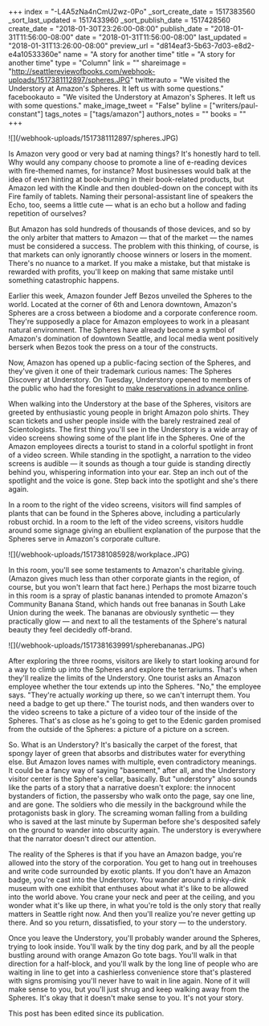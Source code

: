 +++
index = "-L4A5zNa4nCmU2wz-0Po"
_sort_create_date = 1517383560
_sort_last_updated = 1517433960
_sort_publish_date = 1517428560
create_date = "2018-01-30T23:26:00-08:00"
publish_date = "2018-01-31T11:56:00-08:00"
date = "2018-01-31T11:56:00-08:00"
last_updated = "2018-01-31T13:26:00-08:00"
preview_url = "d814eaf3-5b63-7d03-e8d2-e4a10533360e"
name = "A story for another time"
title = "A story for another time"
type = "Column"
link = ""
shareimage = "http://seattlereviewofbooks.com/webhook-uploads/1517381112897/spheres.JPG"
twitterauto = "We visited the Understory at Amazon's Spheres. It left us with some questions."
facebookauto = "We visited the Understory at Amazon's Spheres. It left us with some questions."
make_image_tweet = "False"
byline = ["writers/paul-constant"]
tags_notes = ["tags/amazon"]
authors_notes = ""
books = ""
+++
<p class="image">![](/webhook-uploads/1517381112897/spheres.JPG)</p>

Is Amazon very good or very bad at naming things? It's honestly hard to tell. Why would any company choose to promote a line of e-reading devices with fire-themed names, for instance? Most businesses would balk at the idea of even hinting at book-burning in their book-related products, but Amazon led with the Kindle and then doubled-down on the concept with its Fire family of tablets. Naming their personal-assistant line of speakers the Echo, too, seems a little cute — what is an echo but a hollow and fading repetition of ourselves? 

But Amazon has sold hundreds of thousands of those devices, and so by the only arbiter that matters to Amazon — that of the market — the names must be considered a success. The problem with this thinking, of course, is that markets can only ignorantly choose winners or losers in the moment. There's no nuance to a market. If you make a mistake, but that mistake is rewarded with profits, you'll keep on making that same mistake until something catastrophic happens.

Earlier this week, Amazon founder Jeff Bezos unveiled the Spheres to the world. Located at the corner of 6th and Lenora downtown, Amazon's Spheres are a cross between a biodome and a corporate conference room. They're supposedly a place for Amazon employees to work in a pleasant natural environment. The Spheres have already become a symbol of Amazon's domination of downtown Seattle, and local media went positively berserk when Bezos took the press on a tour of the constructs.

Now, Amazon has opened up a public-facing section of the Spheres, and they've given it one of their trademark curious names: The Spheres Discovery at Understory. On Tuesday, Understory opened to members of the public who had the foresight to [make reservations in advance online](https://www.seattlespheres.com/visit-understory).

When walking into the Understory at the base of the Spheres, visitors are greeted by enthusiastic young people in bright Amazon polo shirts. They scan  tickets and usher people inside with the barely restrained zeal of Scientologists. The first thing you'll see in the Understory is a wide array of video screens showing some of the plant life in the Spheres. One of the Amazon employees directs a tourist to stand in a colorful spotlight in front of a video screen. While standing in the spotlight, a narration to the video screens is audible — it sounds as though a tour guide is standing directly behind you, whispering information into your ear. Step an inch out of the spotlight and the voice is gone. Step back into the spotlight and she's there again. 

In a room to the right of the video screens, visitors will find samples of plants that can be found in the Spheres above, including a particularly robust orchid. In a room to the left of the video screens, visitors huddle around some signage giving an ebullient explanation of the purpose that the Spheres serve in Amazon's corporate culture.

<p class="image">![](/webhook-uploads/1517381085928/workplace.JPG)</p>

In this room, you'll see some testaments to Amazon's charitable giving. (Amazon gives much less than other corporate giants in the region, of course, but you won't learn that fact here.) Perhaps the most bizarre touch in this room is a spray of plastic bananas intended to promote Amazon's Community Banana Stand, which hands out free bananas in South Lake Union during the week. The bananas are obviously synthetic — they practically glow — and next to all the testaments of the Sphere's natural beauty they feel decidedly off-brand.

<p class="image">![](/webhook-uploads/1517381639991/spherebananas.JPG)</p>

After exploring the three rooms, visitors are likely to start looking around for a way to climb up into the Spheres and explore the terrariums. That's when they'll realize the limits of the Understory. One tourist asks an Amazon employee whether the tour extends up into the Spheres. "No," the employee says. "They're actually *working* up there, so we can't interrupt them. You need a badge to get up there." The tourist nods, and then wanders over to the video screens to take a picture of a video tour of the inside of the Spheres. That's as close as he's going to get to the Edenic garden promised from the outside of the Spheres: a picture of a picture on a screen.

So. What is an Understory? It's basically the carpet of the forest, that spongy layer of green that absorbs and distributes water for everything else. But Amazon loves names with multiple, even contradictory meanings. It could be a fancy way of saying "basement," after all, and the Understory visitor center is the Sphere's cellar, basically. But "understory" also sounds like the parts of a story that a narrative doesn't explore: the innocent bystanders of fiction, the passersby who walk onto the page, say one line, and are gone. The soldiers who die messily in the background while the protagonists bask in glory. The screaming woman falling from a building who is saved at the last minute by Superman before she's desposited safely on the ground to wander into obscurity again. The understory is everywhere that the narrator doesn't direct our attention.

The reality of the Spheres is that if you have an Amazon badge, you're allowed into the story of the corporation. You get to hang out in treehouses and write code surrounded by exotic plants. If you don't have an Amazon badge, you're cast into the Understory. You wander around a rinky-dink museum with one exhibit that enthuses about what it's like to be allowed into the world above. You crane your neck and peer at the ceiling, and you wonder what it's like up there, in what you're told is the only story that really matters in Seattle right now. And then you'll realize you're never getting up there. And so you return, dissatisfied, to your story — to the understory.

Once you leave the Understory, you'll probably wander around the Spheres, trying to look inside. You'll walk by the tiny dog park, and by all the people bustling around with orange Amazon Go tote bags. You'll walk in that direction for a half-block, and you'll walk by the long line of people who are waiting in line to get into a cashierless convenience store that's plastered with signs promising you'll never have to wait in line again. None of it will make sense to you, but you'll just shrug and keep walking away from the Spheres. It's okay that it doesn't make sense to you. It's not your story.

<p class="footer">This post has been edited since its publication.</p>


